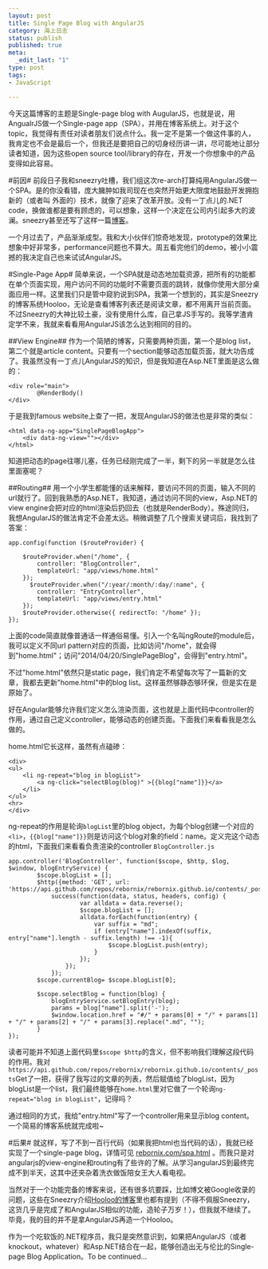 ```yaml
--- 
layout: post
title: Single Page Blog with AngularJS
category: 海上日志 
status: publish 
published: true
meta: 
  _edit_last: "1"
type: post
tags: 
- JavaScript

---
```

今天这篇博客的主题是Single-page blog with AugularJS，也就是说，用AngualrJS做一个Single-page app（SPA），并用在博客系统上。对于这个topic，我觉得有责任对读者朋友们说点什么。我一定不是第一个做这件事的人，我肯定也不会是最后一个，但我还是要把自己的切身经历讲一讲，尽可能地让部分读者知道，因为这些open source tool/library的存在，开发一个你想象中的产品变得如此容易。


#前因#
前段日子我和sneezry吐槽，我们组这次re-arch打算纯用AngularJS做一个SPA。是的你没看错，庞大臃肿如我司现在也突然开始更大限度地鼓励开发拥抱新的（或者叫 外面的）技术，就像了迎来了改革开放。没有一丁点儿的.NET code，换做谁都是要有顾虑的，可以想象，这样一个决定在公司内引起多大的波澜。sneezry甚至还写了这样一篇[博客](http://sneezry.com/#!/2014/03/18/JS_is_candy)。

一个月过去了，产品渐渐成型。我和大小伙伴们惊奇地发现，prototype的效果比想象中好非常多，performance问题也不算大。周五看完他们的demo，被小小震撼的我决定自己也来试试AngularJS。

#Single-Page App#
简单来说，一个SPA就是动态地加载资源，把所有的功能都在单个页面实现，用户访问不同的功能时不需要页面的跳转，就像你使用大部分桌面应用一样。这里我们只是管中窥豹说到SPA，我第一个想到的，其实是Sneezry的博客系统Hooloo，无论是查看博客列表还是阅读文章，都不用离开当前页面。不过Sneezry的大神比较土豪，没有使用什么库，自己拿JS手写的。我等学渣肯定学不来，我就来看看用AngularJS该怎么达到相同的目的。

##View Engine##
作为一个简陋的博客，只需要两种页面，第一个是blog list，第二个就是article content。只要有一个section能够动态加载页面，就大功告成了。我虽然没有一丁点儿AngularJS的知识，但是我知道在Asp.NET里面是这么做的：

    <div role="main">
            @RenderBody()
    </div>

于是我到famous website上查了一把，发现AngularJS的做法也是非常的类似：

    <html data-ng-app="SinglePageBlogApp">
        <div data-ng-view=""></div>
    </html>
    
知道把动态的page往哪儿塞，任务已经刚完成了一半，剩下的另一半就是怎么往里面塞呢？

##Routing##
用一个小学生都能懂的话来解释，要访问不同的页面，输入不同的url就行了。回到我熟悉的Asp.NET，我知道，通过访问不同的view，Asp.NET的view engine会把对应的html渲染后扔回去（也就是RenderBody）。殊途同归，我想AngularJS的做法肯定不会差太远。稍微调整了几个搜索关键词后，我找到了答案：

    app.config(function ($routeProvider) {

        $routeProvider.when("/home", {
            controller: "BlogController",
            templateUrl: "app/views/home.html"
        });
	      $routeProvider.when("/:year/:month/:day/:name", {
            controller: "EntryController",
            templateUrl: "app/views/entry.html"
        });
        $routeProvider.otherwise({ redirectTo: "/home" });
    });
    
上面的code简直就像普通话一样通俗易懂。引入一个名叫ngRoute的module后，我可以定义不同url pattern对应的页面，比如访问"/home"，就会得到"home.html"；访问"2014/04/20/SinglePageBlog"，会得到"entry.html"。

不过"home.html"依然只是static page，我们肯定不希望每次写了一篇新的文章，我都去更新"home.html"中的blog list。这样虽然够静态够环保，但是实在是原始了。

好在Angular能够允许我们定义怎么渲染页面，这也就是上面代码中controller的作用，通过自己定义controller，能够动态的创建页面。下面我们来看看我是怎么做的。

home.html它长这样，虽然有点磕碜：

    <div>
	<ul>
		<li ng-repeat="blog in blogList">
			<a ng-click="selectBlog(blog)" >{{blog["name"]}}</a>
		</li>
	</ul>
	<hr>
    </div>

ng-repeat的作用是轮询`blogList`里的blog object，为每个blog创建一个对应的`<li>`，`{{blog["name"]}}`则是访问这个blog对象的field：name。定义完这个动态的html，下面我们来看看负责渲染的controller `BlogController.js`

    app.controller('BlogController', function($scope, $http, $log, $window, blogEntryService) {
		    $scope.blogList = [];
		    $http({method: 'GET', url: 'https://api.github.com/repos/rebornix/rebornix.github.io/contents/_posts'}).
			    success(function(data, status, headers, config) {
					    var alldata = data.reverse();
					    $scope.blogList = [];
					    alldata.forEach(function(entry) {
						    var suffix = "md";
						    if (entry["name"].indexOf(suffix, entry["name"].length - suffix.length) !== -1){
							    $scope.blogList.push(entry);
						    }
				 	    });
				    });
			    });
		    $scope.currentBlog= $scope.blogList[0];

		    $scope.selectBlog = function(blog) {
			    blogEntryService.setBlogEntry(blog);
			    params = blog["name"].split('-');
			    $window.location.href = "#/" + params[0] + "/" + params[1] + "/" + params[2] + "/" + params[3].replace(".md", "");
		    }
    });
    
读者可能并不知道上面代码里`$scope $http`的含义，但不影响我们理解这段代码的作用。我对`https://api.github.com/repos/rebornix/rebornix.github.io/contents/_posts`Get了一把，获得了我写过的文章的列表，然后赋值给了blogList，因为blogList是一个list，我们最终能够在`home.html`里对它做了一个轮询`ng-repeat="blog in blogList"`，记得吗？

通过相同的方式，我给"entry.html"写了一个controller用来显示blog content。一个简易的博客系统就完成啦~

#后果#
就这样，写了不到一百行代码（如果我把html也当代码的话），我就已经实现了一个single-page blog，详情可见 [rebornix.com/spa.html](http://rebornix.com/spa.html) 。而我只是对angularjs的view-engine和routing有了些许的了解。从学习angularJS到最终完成不到半天，这其中还夹杂着洗衣做饭陪女王大人看电视。

当然对于一个功能完备的博客来说，还有很多坑要踩，比如博文被Google收录的问题，这些在Sneezry介绍[Hooloo的博客](http://sneezry.com/#!/2014/02/11/基于Github的前端轻量级博客系统)里也都有提到（不得不佩服Sneezry，这货几乎是完成了和AngularJS相似的功能，造轮子万岁！），但我就不继续了。毕竟，我的目的并不是拿AngularJS再造一个Hooloo。

作为一个吃软饭的.NET程序员，我只是突然意识到，如果把AngularJS（或者knockout，whatever）和Asp.NET结合在一起，能够创造出无与伦比的Single-page Blog Application。To be continued...
